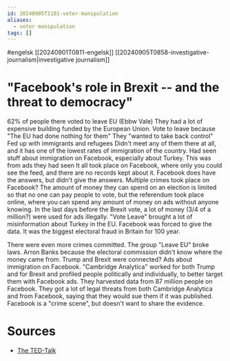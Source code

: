 ```yaml
---
id: 20240905T1101-voter-manipulation
aliases:
  - voter manipulation
tags: []
---
```

#engelsk [[20240901T0811-engelsk]] [[20240905T0858-investigative-journalism|investigative journalism]]
# "Facebook's role in Brexit -- and the threat to democracy"

62% of people there voted to leave EU (Ebbw Vale)
They had a lot of expensive building funded by the European Union.
Vote to leave because "The EU had done nothing for them"
They "wanted to take back control"
Fed up with immigrants and refugees
Didn't meet any of them there at all, and it has one of the lowest rates of immigration of the country.
Had seen stuff about immigration on Facebook, especially about Turkey.
This was from ads they had seen
It all took place on Facebook, where only you could see the feed, and there are no records kept about it.
Facebook does have the answers, but didn't give the answers.
Multiple crimes took place on Facebook?
The amount of money they can spend on an election is limited so that no one can pay people to vote, but the referendum took place online, where you can spend any amount of money on ads without anyone knowing.
In the last days before the Brexit vote, a lot of money (3/4 of a million?) were used for ads illegally. "Vote Leave" brought a lot of misinformation about Turkey in the EU.
Facebook was forced to give the data.
It was the biggest electoral fraud in Britain for 100 year.

There were even more crimes committed. The group "Leave EU" broke laws. Arron Banks because the electoral commission didn't know where the money came from.
Trump and Brexit were connected?
Ads about immigration on Facebook.
"Cambridge Analytica" worked for both Trump and for Brexit and profiled people politically and individually, to better target them with Facebook ads. They harvested data from 87 million people on Facebook.
They got a lot of legal threats from both Cambridge Analytica and from Facebook, saying that they would sue them if it was published.
Facebook is a "crime scene", but doesn't want to share the evidence.

# Sources

- [The TED-Talk](https://www.ted.com/talks/carole_cadwalladr_facebook_s_role_in_brexit_and_the_threat_to_democracy?subtitle=en)
